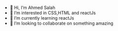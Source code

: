 - 👋 Hi, I’m Ahmed Salah
- 👀 I’m interested in CSS,HTML and reactJs
- 🌱 I’m currently learning reactJs
- 💞️ I’m looking to collaborate on something amazing

<!---
ahmed-sed/ahmed-sed is a ✨ special ✨ repository because its `README.md` (this file) appears on your GitHub profile.
You can click the Preview link to take a look at your changes.
--->
